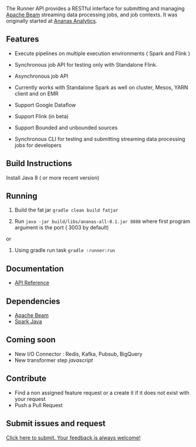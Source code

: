 
The Runner API provides a RESTful interface for submitting and managing [Apache Beam](https://beam.apache.org/) streaming data 
processing jobs, and job contexts. It was originally started at [Ananas Analytics](http://ananasanalytics.com/).

## Features

* Execute pipelines on multiple execution environments ( Spark and Flink )

* Synchronous job API for testing only with Standalone Flink.

* Asynchronous job API

* Currently works with Standalone Spark as well on cluster, Mesos, YARN client and on EMR

* Support Google Dataflow

* Support Flink (in beta)

* Support Bounded and unbounded sources

* Synchronous CLI for testing and submitting streaming data processing jobs for developers

## Build Instructions
 Install Java 8 ( or more recent version)

## Running 

1. Build the fat jar
```gradle clean build fatjar```

2. Run 
```java -jar build/libs/ananas-all-0.1.jar 8888``` 
where first program argument is the port ( 3003 by default)

or 

1. Using gradle run task
```gradle :runner:run```

## Documentation

* [API Reference](https://github.com/ananas-analytics/ananas-desktop/wiki/Runner-API-Reference)

## Dependencies

* [Apache Beam](https://beam.apache.org/get-started/quickstart-java/)
* [Spark Java ](http://sparkjava.com/)

## Coming soon

* New I/O Connector : Redis, Kafka, Pubsub, BigQuery
* New transformer step *javascript*
 
## Contribute

* Find a non assigned feature request or a create it if it does not exist with your request
* Push a Pull Request

## Submit issues and request

[Click here to submit. Your feedback is always welcome!](https://github.com/ananas-analytics/issues/new)
